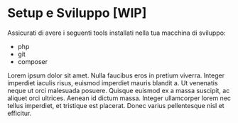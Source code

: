 # Setup e Sviluppo [WIP]

Assicurati di avere i seguenti tools installati nella tua macchina di sviluppo:
- php
- git
- composer

Lorem ipsum dolor sit amet. Nulla faucibus eros in pretium viverra. Integer imperdiet iaculis risus, euismod imperdiet mauris blandit a.
Ut venenatis neque ut orci malesuada posuere. Quisque euismod ex a massa suscipit, ac aliquet orci ultrices.
Aenean id dictum massa. Integer ullamcorper lorem nec tellus imperdiet, et tristique est placerat.
Donec varius pellentesque nisl et efficitur.